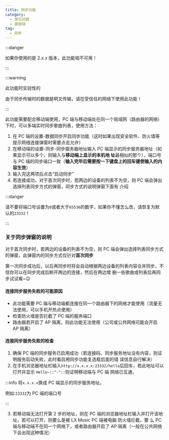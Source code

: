 ```yaml
---
title: 同步功能
category:
  - 常见问题
  - 桌面端
tag:
  - 同步
---
```


:::danger

如果你使用的是 2.x.x 版本，此功能咱不可用！

:::

:::warning

此功能时实验性的

由于同步传输时的数据是明文传输，请在受信任的网络下使用此功能！

:::

此功能需要配合移动端使用，PC 端与移动端处在同一个局域网（路由器的网络）下时，可以多端实时同步歌曲列表，使用方法：

1. 在 PC 端的设置-数据同步开启同步功能（这时如果出现安全软件、防火墙等提示网络连接弹窗时需要点击允许）
2. 在移动端的设置-同步-同步服务器地址输入 PC 端显示的同步服务器地址（如果显示可以多个，则输入与**移动端上显示的本机地
   址**最相似的那个），端口号与 PC 端的同步端口一致（**输入完毕后需要按一下键盘上的回车键使输入的内容生效**）
3. 输入完这两项后点击“启动同步”
4. 若连接成功，对于首次同步时，若两边的设备的列表不为空，则 PC 端会弹出选择列表同步方式的弹窗，同步方式的说明弹窗下面有
   介绍

:::danger

请不要将端口号设置为`0`或者大于`65536`的数字，如果你不懂怎么改，请恢复为默认的`23332`！

:::

### 关于同步弹窗的说明

对于首次同步时，若两边的设备的列表不为空，则 PC 端会弹出选择列表同步方式的弹窗，此弹窗内的同步方式仅针对**首次同步**

第一次同步成功后，以后再同步时将会自动根据两边设备的列表内容合并同步，不信你可以在同步完成后断开两边的连接，然后在两边增
删一些歌曲或列表后再同步试试看~😉

#### 连接同步服务失败的可能原因

- 此功能需要 PC 端与移动端都连接在同一个路由器下的网络才能使用（流量无法使用，可以手机开热点使用）
- 检查防火墙是否拦截了 PC 端的服务端口
- 路由器若开启了 AP 隔离，则此功能无法使用（公司或公共网络可能会开启 AP 隔离）

#### 连接同步服务失败的检查

1. 确保 PC 端的同步服务已启用成功（若连接码、同步服务地址没有内容，则证明服务启动失败，此时看启用同步功能复选框后面的错
   误信息自行解决）
2. 在手机浏览器地址栏输入`http://x.x.x.x:23332/hello`后回车，若此地址可以打开并显示 `Hello~::^-^::`则证明移动端与 PC 端
   网络已互通，

:::info 将`x.x.x.x`换成 PC 端显示的同步服务地址。

例如:`23332`为 PC 端的端口号

:::

3.  若移动端无法打开第 2 步的地址，则在 PC 端的浏览器地址栏输入并打开该地址，若可以打开，则要么是被 LX Music PC 端被电脑
    防火墙拦截，要 么 PC 端与移动端不在同一个网络下，或者路由器开启了 AP 隔离（一般在公共网络下会出现这种情况）
